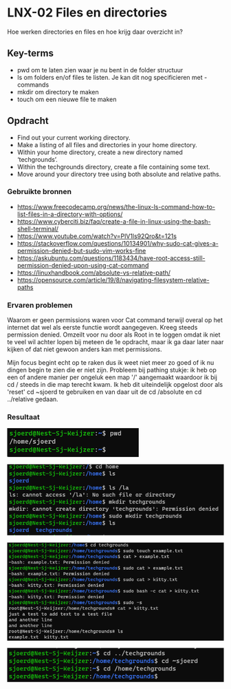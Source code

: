 # LNX-02 Files en directories
Hoe werken directories en files en hoe krijg daar overzicht in?

## Key-terms
- pwd om te laten zien waar je nu bent in de folder structuur
- ls om folders en/of files te listen. Je kan dit nog specificieren met -commands
- mkdir om directory te maken
- touch om een nieuwe file te maken


## Opdracht
- Find out your current working directory.
- Make a listing of all files and directories in your home directory.
- Within your home directory, create a new directory named ‘techgrounds’.
- Within the techgrounds directory, create a file containing some text.
- Move around your directory tree using both absolute and relative paths.


### Gebruikte bronnen
- https://www.freecodecamp.org/news/the-linux-ls-command-how-to-list-files-in-a-directory-with-options/
- https://www.cyberciti.biz/faq/create-a-file-in-linux-using-the-bash-shell-terminal/
- https://www.youtube.com/watch?v=PlV1ls92Qro&t=121s
- https://stackoverflow.com/questions/10134901/why-sudo-cat-gives-a-permission-denied-but-sudo-vim-works-fine
- https://askubuntu.com/questions/1183434/have-root-access-still-permission-denied-upon-using-cat-command
- https://linuxhandbook.com/absolute-vs-relative-path/
- https://opensource.com/article/19/8/navigating-filesystem-relative-paths

### Ervaren problemen
Waarom er geen permissions waren voor Cat command terwijl overal op het internet dat wel als eerste functie wordt aangegeven. Kreeg steeds permission denied. Omzeilt voor nu door als Root in te loggen omdat ik niet te veel wil achter lopen bij meteen de 1e opdracht, maar ik ga daar later naar kijken of dat niet gewoon anders kan met permissions. 

Mijn focus begint echt op te raken dus ik weet niet meer zo goed of ik nu dingen begin te zien die er niet zijn. Probleem bij pathing stukje: ik heb op een of andere manier per ongeluk een map '/' aangemaakt waardoor ik bij cd / steeds in die map terecht kwam. Ik heb dit uiteindelijk opgelost door als 'reset' cd ~sjoerd te gebruiken en van daar uit de cd /absolute en cd ../relative gedaan. 

### Resultaat
![pwd](../00_includes/LNX-02_current%20dir_pwd.png)

![list and make TG dir](../00_includes/LNX-02-List%20and%20make%20TG%20dir.png)

![createfileaddtext](../00_includes/LNX-02-create%20file%20and%20add%20text.png)

![paths](../00_includes/LNX-02-absolute_relative_paths.png)
